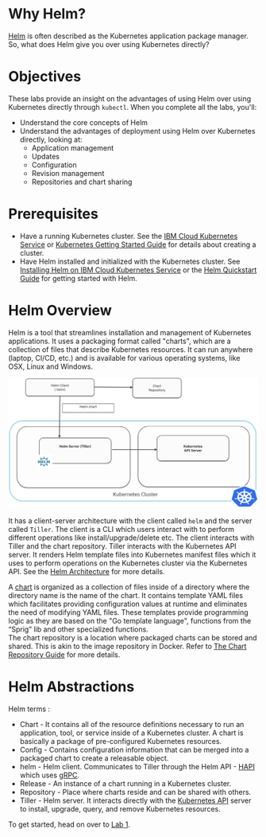 # Why Helm?

[Helm](https://docs.helm.sh/) is often described as the Kubernetes application package manager. So, what does Helm give you over using Kubernetes directly?

# Objectives

These labs provide an insight on the advantages of using Helm over using Kubernetes directly through `kubectl`. When you complete all the labs, you'll:
* Understand the core concepts of Helm
* Understand the advantages of deployment using Helm over Kubernetes directly, looking at:
  * Application management
  * Updates
  * Configuration
  * Revision management
  * Repositories and chart sharing

# Prerequisites

* Have a running Kubernetes cluster. See the [IBM Cloud Kubernetes Service](https://cloud.ibm.com/docs/containers/cs_tutorials.html#cs_cluster_tutorial) or [Kubernetes Getting Started Guide](https://kubernetes.io/docs/setup/) for details about creating a cluster.
* Have Helm installed and initialized with the Kubernetes cluster. See [Installing Helm on IBM Cloud Kubernetes Service](Lab0/README.md) or the [Helm Quickstart Guide](https://docs.helm.sh/using_helm/#quickstart) for getting started with Helm.

# Helm Overview

Helm is a tool that streamlines installation and management of Kubernetes applications. It uses a packaging format called "charts", which are a collection of files that describe Kubernetes resources. It can run anywhere (laptop, CI/CD, etc.) and is available for various operating systems, like OSX, Linux and Windows.

![helm-architecture](images/helm-architecture.png)

It has a client-server architecture with the client called `helm` and the server called `Tiller`. The client is a CLI which users interact with to perform different operations like install/upgrade/delete etc. The client interacts with Tiller and the chart repository. Tiller interacts with the Kubernetes API server. It renders Helm template files into Kubernetes manifest files which it uses to perform operations on the Kubernetes cluster via the Kubernetes API. See the [Helm Architecture](https://docs.helm.sh/architecture/) for more details. 

A [chart](https://docs.helm.sh/developing_charts) is organized as a collection of files inside of a directory where the directory name is the name of the chart. It contains template YAML files which facilitates providing configuration values at runtime and eliminates the need of modifying YAML files. These templates provide programming logic as they are based on the "Go template language", functions from the “Sprig” lib and other specialized functions.  
The chart repository is a location where packaged charts can be stored and shared. This is akin to the image repository in Docker. Refer to [The Chart Repository Guide](https://github.com/helm/helm/blob/master/docs/chart_repository.md) for more details.

# Helm Abstractions

Helm terms :
* Chart - It contains all of the resource definitions necessary to run an application, tool, or service inside of a Kubernetes cluster. A chart is basically a package of pre-configured Kubernetes resources.
* Config - Contains configuration information that can be merged into a packaged chart to create a releasable object.
* helm - Helm client. Communicates to Tiller through the Helm API - [HAPI](https://docs.helm.sh/developers/#the-helm-api-hapi) which uses [gRPC](https://grpc.io/).
* Release - An instance of a chart running in a Kubernetes cluster.
* Repository - Place where charts reside and can be shared with others.
* Tiller - Helm server. It interacts directly with the [Kubernetes API](https://kubernetes.io/docs/concepts/overview/kubernetes-api/) server to install, upgrade, query, and remove Kubernetes resources.

To get started, head on over to [Lab 1](Lab1/README.md). 
